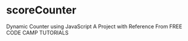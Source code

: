 # scoreCounter
 
 Dynamic Counter using JavaScript
 A Project with Reference From FREE CODE CAMP TUTORIALS
